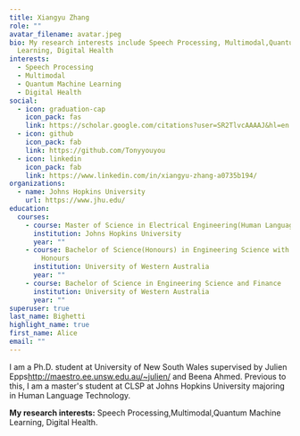 ```yaml
---
title: Xiangyu Zhang
role: ""
avatar_filename: avatar.jpeg
bio: My research interests include Speech Processing, Multimodal,Quantum Machine
  Learning, Digital Health
interests:
  - Speech Processing
  - Multimodal
  - Quantum Machine Learning
  - Digital Health
social:
  - icon: graduation-cap
    icon_pack: fas
    link: https://scholar.google.com/citations?user=SR2TlvcAAAAJ&hl=en
  - icon: github
    icon_pack: fab
    link: https://github.com/Tonyyouyou
  - icon: linkedin
    icon_pack: fab
    link: https://www.linkedin.com/in/xiangyu-zhang-a0735b194/
organizations:
  - name: Johns Hopkins University
    url: https://www.jhu.edu/
education:
  courses:
    - course: Master of Science in Electrical Engineering(Human Language Technology)
      institution: Johns Hopkins University
      year: ""
    - course: Bachelor of Science(Honours) in Engineering Science with First Class
        Honours
      institution: University of Western Australia
      year: ""
    - course: Bachelor of Science in Engineering Science and Finance
      institution: University of Western Australia
      year: ""
superuser: true
last_name: Bighetti
highlight_name: true
first_name: Alice
email: ""
---
```

I am a Ph.D. student at University of New South Wales supervised by Julien Epps<http://maestro.ee.unsw.edu.au/~julien/> and Beena Ahmed. Previous to this, I am a master's student at CLSP at Johns Hopkins University majoring in Human Language Technology.

**My research interests:** Speech Processing,Multimodal,Quantum Machine Learning, Digital Health.